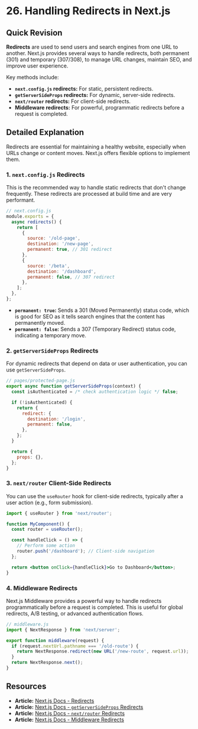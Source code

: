 
# 26. Handling Redirects in Next.js

## Quick Revision

**Redirects** are used to send users and search engines from one URL to another. Next.js provides several ways to handle redirects, both permanent (301) and temporary (307/308), to manage URL changes, maintain SEO, and improve user experience.

Key methods include:

*   **`next.config.js` redirects:** For static, persistent redirects.
*   **`getServerSideProps` redirects:** For dynamic, server-side redirects.
*   **`next/router` redirects:** For client-side redirects.
*   **Middleware redirects:** For powerful, programmatic redirects before a request is completed.

## Detailed Explanation

Redirects are essential for maintaining a healthy website, especially when URLs change or content moves. Next.js offers flexible options to implement them.

### 1. `next.config.js` Redirects

This is the recommended way to handle static redirects that don't change frequently. These redirects are processed at build time and are very performant.

```javascript
// next.config.js
module.exports = {
  async redirects() {
    return [
      {
        source: '/old-page',
        destination: '/new-page',
        permanent: true, // 301 redirect
      },
      {
        source: '/beta',
        destination: '/dashboard',
        permanent: false, // 307 redirect
      },
    ];
  },
};
```

*   **`permanent: true`:** Sends a 301 (Moved Permanently) status code, which is good for SEO as it tells search engines that the content has permanently moved.
*   **`permanent: false`:** Sends a 307 (Temporary Redirect) status code, indicating a temporary move.

### 2. `getServerSideProps` Redirects

For dynamic redirects that depend on data or user authentication, you can use `getServerSideProps`.

```jsx
// pages/protected-page.js
export async function getServerSideProps(context) {
  const isAuthenticated = /* check authentication logic */ false;

  if (!isAuthenticated) {
    return {
      redirect: {
        destination: '/login',
        permanent: false,
      },
    };
  }

  return {
    props: {},
  };
}
```

### 3. `next/router` Client-Side Redirects

You can use the `useRouter` hook for client-side redirects, typically after a user action (e.g., form submission).

```jsx
import { useRouter } from 'next/router';

function MyComponent() {
  const router = useRouter();

  const handleClick = () => {
    // Perform some action
    router.push('/dashboard'); // Client-side navigation
  };

  return <button onClick={handleClick}>Go to Dashboard</button>;
}
```

### 4. Middleware Redirects

Next.js Middleware provides a powerful way to handle redirects programmatically before a request is completed. This is useful for global redirects, A/B testing, or advanced authentication flows.

```javascript
// middleware.js
import { NextResponse } from 'next/server';

export function middleware(request) {
  if (request.nextUrl.pathname === '/old-route') {
    return NextResponse.redirect(new URL('/new-route', request.url));
  }
  return NextResponse.next();
}
```

## Resources

*   **Article:** [Next.js Docs - Redirects](https://nextjs.org/docs/api-reference/next.config.js/redirects)
*   **Article:** [Next.js Docs - `getServerSideProps` Redirects](https://nextjs.org/docs/basic-features/data-fetching/get-server-side-props#redirect)
*   **Article:** [Next.js Docs - `next/router` Redirects](https://nextjs.org/docs/api-reference/next/router#routerpushhref-as-options)
*   **Article:** [Next.js Docs - Middleware Redirects](https://nextjs.org/docs/advanced-features/middleware#redirecting)
